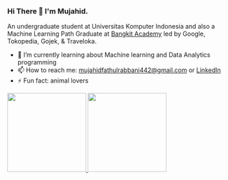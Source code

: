 ### Hi There 👋 I'm Mujahid.

An undergraduate student at Universitas Komputer Indonesia and also a Machine Learning Path Graduate at [Bangkit Academy](https://grow.google/intl/id_id/bangkit/) led by Google, Tokopedia, Gojek, & Traveloka.

- 🌱 I’m currently learning about Machine learning and Data Analytics programming
- 📫 How to reach me: mujahidfathulrabbani442@gmail.com or [LinkedIn](https://www.linkedin.com/in/jahidrbb)
- ⚡ Fun fact: animal lovers
<!--
- 🔭 I’m currently working on ...
- 👯 I’m looking to collaborate on ...
- 💬 Ask me about ...
- 😄 Pronouns: ...
-->


<p align="left">
<a href="https://github.com/gilangadhan">
  <img height="180em" src="https://github-readme-stats-eight-theta.vercel.app/api?username=MujahidFR&show_icons=true&theme=algolia&include_all_commits=true&count_private=true"/>
  <img height="180em" src="https://github-readme-stats-eight-theta.vercel.app/api/top-langs/?username=MujahidFR&layout=compact&langs_count=8&theme=algolia"/>
</a>
</p>

